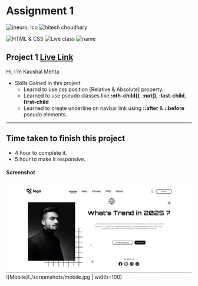 # Assignment 1

![ineuro, lco](https://img.shields.io/badge/iNeuron-LCO-green)
![hitesh choudhary](https://img.shields.io/badge/Hitesh--Choudhary-Full--stack--JS--bootcamp-red)

![HTML & CSS](https://img.shields.io/badge/HTML-CSS-orange)
![Live class](https://img.shields.io/badge/LIVE--CLASS-PROJECT--1-lightgrey)
![name](https://img.shields.io/badge/Kaushal--Mehta-MCA--last--year-lightgrey)

## Project 1 [Live Link](#)

Hi, I'm Kaushal Mehta

-   Skills Gained in this project
    -   Learnd to use css position [Relative & Absolute] property.
    -   Learned to use pseudo classes like **:nth-child()**, **:not()**, **:last-child**, **first-child**
    -   Learned to create underline on navbar link using **::after** & **::before** pseudo elements.

---

## Time taken to finish this project

-   4 hour to complete it.
-   5 hour to make it responsive.

#### Screenshot

![Desktop](./screenshots/screenshot.png)
![Mobile](./screenshots/mobile.jpg | width=100)
